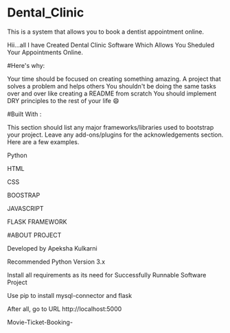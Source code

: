 # Dental_Clinic
This is a system that allows you to book a dentist appointment online.

Hii...all I have Created Dental Clinic Software Which Allows You Sheduled Your Appointments Online. 

#Here's why:

Your time should be focused on creating something amazing. A project that solves a problem and helps others You shouldn't be doing the same tasks over and over like creating a README from scratch You should implement DRY principles to the rest of your life 😄

#Built With :

This section should list any major frameworks/libraries used to bootstrap your project. Leave any add-ons/plugins for the acknowledgements section. Here are a few examples.

Python

HTML

CSS

BOOSTRAP

JAVASCRIPT

FLASK FRAMEWORK

#ABOUT PROJECT

Developed by Apeksha Kulkarni

Recommended Python Version 3.x

Install all requirements as its need for Successfully Runnable Software Project

Use pip to install mysql-connector and flask

After all, go to URL http://localhost:5000

Movie-Ticket-Booking-
